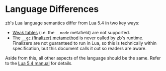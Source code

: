# Language Differences

zb's Lua language semantics differ from Lua 5.4 in two key ways:

- [Weak tables][] (i.e. the `__mode` metafield) are not supported.
- The [`__gc` (finalizer) metamethod][Garbage-Collection Metamethods]
  is never called by zb's runtime.
  Finalizers are not guaranteed to run in Lua,
  so this is technically within specification,
  but this document calls it out so readers are aware.

Aside from this, all other aspects of the language should be the same.
Refer to the [Lua 5.4 manual][] for details.

[Lua 5.4 manual]: https://www.lua.org/manual/5.4/
[Garbage-Collection Metamethods]: https://www.lua.org/manual/5.4/manual.html#2.5.3
[Weak tables]: https://www.lua.org/manual/5.4/manual.html#2.5.4
